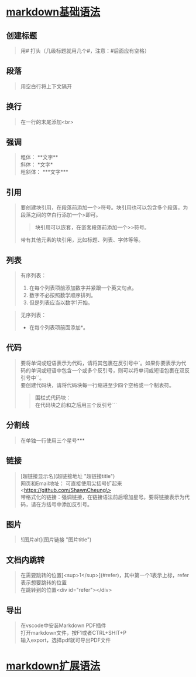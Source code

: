 # [markdown基础语法](https://markdown.com.cn/basic-syntax/)
## 创建标题
> 用# 打头（几级标题就用几个#，注意：#后面应有空格）

## 段落
> 用空白行将上下文隔开

## 换行
> 在一行的末尾添加\<br>

## 强调
> 粗体： \*\*文字\*\*<br>
> 斜体： \*文字\*<br>
> 粗斜体： \*\*\*文字\*\*\*

## 引用
> 要创建块引用，在段落前添加一个\>符号。块引用也可以包含多个段落，为段落之间的空白行添加一个\>即可。
>
>>块引用可以嵌套，在嵌套段落前添加一个\>\>符号。<br>
>
> 带有其他元素的块引用，比如标题、列表、字体等等。

## 列表
> 有序列表：<br>
> 1. 在每个列表项前添加数字并紧跟一个英文句点。<br>
> 2. 数字不必按照数学顺序排列。<br>
> 3. 但是列表应当以数字1开始。

> 无序列表：<br>
> * 在每个列表项前面添加\*。

## 代码
> 要将单词或短语表示为代码，请将其包裹在反引号中\`。如果你要表示为代码的单词或短语中包含一个或多个反引号，则可以将单词或短语包裹在双反引号中\`\`。<br>
> 要创建代码块，请将代码块每一行缩进至少四个空格或一个制表符。<br>
>> 围栏式代码块：<br>
>> 在代码块之前和之后用三个反引号\`\`\`

## 分割线
> 在单独一行使用三个星号\*\*\*

## 链接
> [超链接显示名](超链接地址 \"超链接title\") <br>
> 网页和Email地址： 可直接使用尖括号扩起来\<https://github.com/ShawnCheung\><br>
> 带格式化的链接：强调链接，在链接语法前后增加星号。要将链接表示为代码，请在方括号中添加反引号。

## 图片
> \!\[图片alt\](图片链接 "图片title")

## 文档内跳转
> 在需要跳转的位置\[\<sup>1\</sup>](#refer)，其中第一个1表示上标，refer表示想要跳转的位置<br>
> 在跳转到的位置\<div id="refer">\</div><br>

## 导出
> 在vscode中安装Markdown PDF插件<br>
> 打开markdown文件，按F1或者CTRL+SHIT+P<br>
> 输入export，选择pdf就可导出PDF文件<br>

# [markdown扩展语法](https://markdown.com.cn/extended-syntax/availability.html)